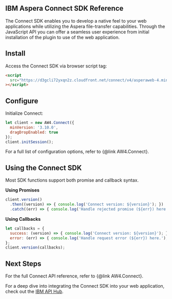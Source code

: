 ## IBM Aspera Connect SDK Reference
The Connect SDK enables you to develop a native feel to your web applications while utilizing the Aspera file-transfer capabilities. Through the JavaScript API you can offer a seamless user experience from initial installation of the plugin to use of the web application.

## Install
Access the Connect SDK via browser script tag:

```html
<script
  src="https://d3gcli72yxqn2z.cloudfront.net/connect/v4/asperaweb-4.min.js"
></script>
```

## Configure
Initialize Connect:

```javascript
let client = new AW4.Connect({
  minVersion: '3.10.0',
  dragDropEnabled: true
});
client.initSession();
```
For a full list of configuration options, refer to {@link AW4.Connect}.

## Using the Connect SDK
Most SDK functions support both promise and callback syntax.

**Using Promises**

```javascript
client.version()
  .then((version) => { console.log('Connect version: ${version}'); })
  .catch((err) => { console.log('Handle rejected promise (${err}) here.'); });
```

**Using Callbacks**

```javascript
let callbacks = {
  success: (version) => { console.log('Connect version: ${version}'); },
  error: (err) => { console.log('Handle request error (${err}) here.'); }
};
client.version(callbacks);
```

## Next Steps
For the full Connect API reference, refer to {@link AW4.Connect}.

For a deep dive into integrating the Connect SDK into your web application, check out the [IBM API Hub](http://apie-next-ui-shell-dev.mybluemix.net/explorer/catalog/aspera/product/ibm-aspera/api/connect-sdk/doc/integrating_connect_with_your_web_app).
